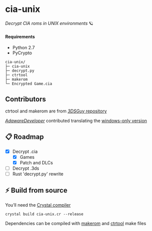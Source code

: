 # cia-unix

*Decrypt CIA roms in UNIX environments* 🪐

#### Requirements
* Python 2.7
* PyCrypto

```
cia-unix/
├─ cia-unix
├─ decrypt.py
├─ ctrtool
├─ makerom
└─ Encrypted Game.cia
```

## Contributors
ctrtool and makerom are from [*3DSGuy* repository](https://github.com/3DSGuy/Project_CTR)

*[AdawareDeveloper](https://github.com/AdawareDeveloper)* contributed translating the [windows-only version](https://github.com/matiffeder/3DS-stuff/blob/master/Batch%20CIA%203DS%20Decryptor.bat)

## 📋 Roadmap
- [x] Decrypt .cia
  - [x] Games
  - [x] Patch and DLCs
- [ ] Decrypt .3ds
- [ ] Rust 'decrypt.py' rewrite

## ⚡️ Build from source
You’ll need the [Crystal compiler](https://crystal-lang.org/install/)

`crystal build cia-unix.cr --release`

Dependencies can be compiled with [makerom](https://github.com/3DSGuy/Project_CTR/tree/master/makerom) and [ctrtool](https://github.com/3DSGuy/Project_CTR/tree/master/ctrtool) make files
